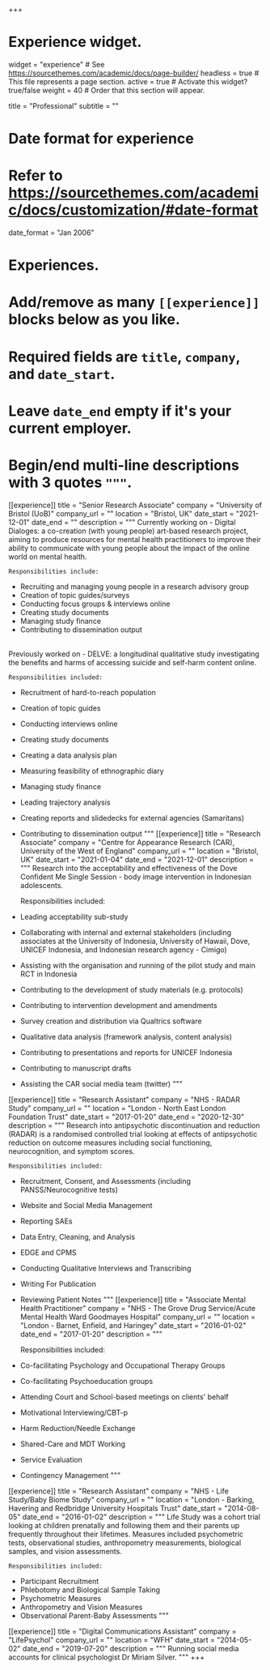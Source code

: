 +++
# Experience widget.
widget = "experience"  # See https://sourcethemes.com/academic/docs/page-builder/
headless = true  # This file represents a page section.
active = true  # Activate this widget? true/false
weight = 40  # Order that this section will appear.

title = "Professional"
subtitle = ""

# Date format for experience
#   Refer to https://sourcethemes.com/academic/docs/customization/#date-format
date_format = "Jan 2006"

# Experiences.
#   Add/remove as many `[[experience]]` blocks below as you like.
#   Required fields are `title`, `company`, and `date_start`.
#   Leave `date_end` empty if it's your current employer.
#   Begin/end multi-line descriptions with 3 quotes `"""`.
[[experience]]
  title = "Senior Research Associate"
  company = "University of Bristol (UoB)"
  company_url = ""
  location = "Bristol, UK"
  date_start = "2021-12-01"
  date_end = ""
  description = """ 
  Currently working on - Digital Dialoges: a co-creation (with young people) art-based research project, aiming to produce resources for mental health practitioners to improve their ability to communicate with young people about the impact of the online world on mental health.<br>
    
    Responsibilities include:
  
  * Recruiting and managing young people in a research advisory group
  * Creation of topic guides/surveys
  * Conducting focus groups & interviews online
  * Creating study documents
  * Managing study finance
  * Contributing to dissemination output
<br> 
  Previously worked on - DELVE: a longitudinal qualitative study investigating the benefits and harms of accessing suicide and self-harm content online.
    
    Responsibilities included:
  
  * Recruitment of hard-to-reach population
  * Creation of topic guides
  * Conducting interviews online
  * Creating study documents
  * Creating a data analysis plan
  * Measuring feasibility of ethnographic diary 
  * Managing study finance
  * Leading trajectory analysis
  * Creating reports and slidedecks for external agencies (Samaritans)
  * Contributing to dissemination output
  """
[[experience]]
  title = "Research Associate"
  company = "Centre for Appearance Research (CAR), University of the West of England"
  company_url = ""
  location = "Bristol, UK"
  date_start = "2021-01-04"
  date_end = "2021-12-01"
  description = """ Research into the acceptability and effectiveness of the Dove Confident Me Single Session - body image intervention in Indonesian adolescents.

    Responsibilities included:
  
  * Leading acceptability sub-study
  * Collaborating with internal and external stakeholders (including associates at the University of Indonesia, University of Hawaii, Dove, UNICEF Indonesia, and Indonesian research agency - Cimigo)
  * Assisting with the organisation and running of the pilot study and main RCT in Indonesia
  * Contributing to the development of study materials (e.g. protocols)
  * Contributing to intervention development and amendments
  * Survey creation and distribution via Qualtrics software
  * Qualitative data analysis (framework analysis, content analysis)
  * Contributing to presentations and reports for UNICEF Indonesia
  * Contributing to manuscript drafts
  * Assisting the CAR social media team (twitter)
  """
  
[[experience]]
  title = "Research Assistant"
  company = "NHS - RADAR Study"
  company_url = ""
  location = "London - North East London Foundation Trust"
  date_start = "2017-01-20"
  date_end = "2020-12-30"
  description = """ Research into antipsychotic discontinuation and reduction (RADAR) is a randomised controlled trial looking at effects of antipsychotic reduction on outcome measures including social functioning, neurocognition, and symptom scores.

    Responsibilities included:
  
  * Recruitment, Consent, and Assessments (including PANSS/Neurocognitive tests)
  * Website and Social Media Management
  * Reporting SAEs
  * Data Entry, Cleaning, and Analysis
  * EDGE and CPMS
  * Conducting Qualitative Interviews and Transcribing
  * Writing For Publication
  * Reviewing Patient Notes
  """
[[experience]]
  title = "Associate Mental Health Practitioner"
  company = "NHS - The Grove Drug Service/Acute Mental Health Ward Goodmayes Hospital"
  company_url = ""
  location = "London - Barnet, Enfield, and Haringey"
  date_start = "2016-01-02"
  date_end = "2017-01-20"
  description = """
    
    Responsibilities included:
  
  * Co-facilitating Psychology and Occupational Therapy Groups
  * Co-facilitating Psychoeducation groups
  * Attending Court and School-based meetings on clients' behalf
  * Motivational Interviewing/CBT-p
  * Harm Reduction/Needle Exchange
  * Shared-Care and MDT Working
  * Service Evaluation
  * Contingency Management
  """
  
[[experience]]
  title = "Research Assistant"
  company = "NHS - Life Study/Baby Biome Study"
  company_url = ""
  location = "London - Barking, Havering and Redbridge University Hospitals Trust"
  date_start = "2014-08-05"
  date_end = "2016-01-02"
  description = """ Life Study was a cohort trial looking at children prenatally and following them and their parents up frequently throughout their lifetimes. Measures included psychometric tests, observational studies, anthropometry measurements, biological samples, and vision assessments.
  
    Responsibilities included:
  
  * Participant Recruitment
  * Phlebotomy and Biological Sample Taking
  * Psychometric Measures
  * Anthropometry and Vision Measures
  * Observational Parent-Baby Assessments
  """
  
[[experience]]
  title = "Digital Communications Assistant"
  company = "LifePsychol"
  company_url = ""
  location = "WFH"
  date_start = "2014-05-02"
  date_end = "2019-07-20"
  description = """ Running social media accounts for clinical psychologist Dr Miriam Silver.
  """
+++

